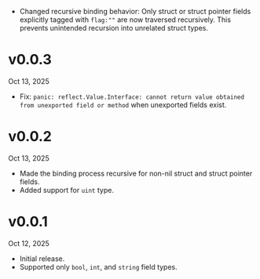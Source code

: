 - Changed recursive binding behavior: Only struct or struct pointer fields explicitly tagged with `flag:""` are now traversed recursively. This prevents unintended recursion into unrelated struct types.

v0.0.3
======
Oct 13, 2025

- Fix: `panic: reflect.Value.Interface: cannot return value obtained from unexported field or method` when unexported fields exist.

v0.0.2
======
Oct 13, 2025

- Made the binding process recursive for non-nil struct and struct pointer fields.
- Added support for `uint` type.

v0.0.1
======
Oct 12, 2025

- Initial release.
- Supported only `bool`, `int`, and `string` field types.
